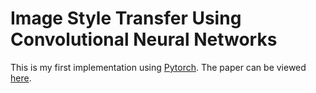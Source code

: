 # Image Style Transfer Using Convolutional Neural Networks

This is my first implementation using [Pytorch](https://pytorch.org/). The paper can be viewed [here](https://www.cv-foundation.org/openaccess/content_cvpr_2016/papers/Gatys_Image_Style_Transfer_CVPR_2016_paper.pdf).
